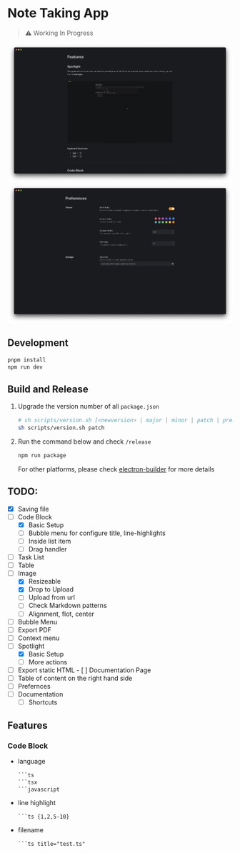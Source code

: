 # Note Taking App

> :warning: Working In Progress

![feature](./assets/features.png)
![preferences](./assets/preferences.png)

## Development

```
pnpm install
npm run dev
```

## Build and Release

1. Upgrade the version number of all `package.json`
   ```sh
   # sh scripts/version.sh [<newversion> | major | minor | patch | premajor | preminor | prepatch | prerelease | from-git]
   sh scripts/version.sh patch
   ```
2. Run the command below and check `/release`

   ```sh
   npm run package
   ```

   For other platforms, please check [electron-builder](https://www.electron.build/index.html) for more details

## TODO:

- [x] Saving file
- [ ] Code Block
  - [x] Basic Setup
  - [ ] Bubble menu for configure title, line-highlights
  - [ ] Inside list item
  - [ ] Drag handler
- [ ] Task List
- [ ] Table
- [ ] Image
  - [x] Resizeable
  - [x] Drop to Upload
  - [ ] Upload from url
  - [ ] Check Markdown patterns
  - [ ] Alignment, flot, center
- [ ] Bubble Menu
- [ ] Export PDF
- [ ] Context menu
- [ ] Spotlight
  - [x] Basic Setup
  - [ ] More actions
- [ ] Export static HTML - [ ] Documentation Page
- [ ] Table of content on the right hand side
- [ ] Prefernces
- [ ] Documentation
  - [ ] Shortcuts

## Features

### Code Block

- language
  ````
  ```ts
  ```tsx
  ```javascript
  ````
- line highlight
  ````
  ```ts {1,2,5-10}
  ````
- filename
  ````
  ```ts title="test.ts"
  ````
